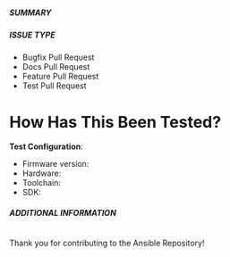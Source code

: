 ##### SUMMARY

<!--- Describe the change below, including rationale and design decisions -->

<!--- HINT: Include "Fixes #nnn" if you are fixing an existing issue -->

##### ISSUE TYPE

<!--- Pick one below and delete the rest -->

- Bugfix Pull Request
- Docs Pull Request
- Feature Pull Request
- Test Pull Request

  
# How Has This Been Tested?

<!-- Please describe the tests that you ran to verify your changes. Provide instructions so we can reproduce. Please also list any relevant details for your test configuration -->

**Test Configuration**:
* Firmware version:
* Hardware:
* Toolchain:
* SDK:

##### ADDITIONAL INFORMATION

<!--- Include additional information to help people understand the change here -->
<!--- A step-by-step reproduction of the problem is helpful if there is no related issue -->

<!--- Paste verbatim command output below, e.g. before and after your change -->

```paste below

```
Thank you for contributing to the Ansible Repository!
